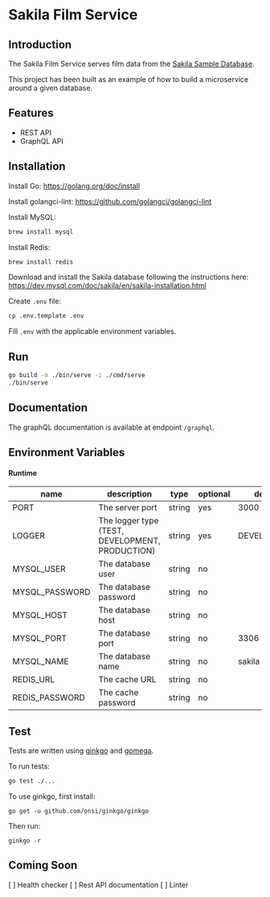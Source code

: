 # Sakila Film Service

## Introduction

The Sakila Film Service serves film data from the [Sakila Sample Database](https://dev.mysql.com/doc/sakila/en/).

This project has been built as an example of how to build a microservice around a given database.

## Features

- REST API
- GraphQL API

## Installation

Install Go: https://golang.org/doc/install

Install golangci-lint: https://github.com/golangci/golangci-lint

Install MySQL:
```bash
brew install mysql
```

Install Redis:
```bash
brew install redis
```

Download and install the Sakila database following the instructions here: https://dev.mysql.com/doc/sakila/en/sakila-installation.html

Create `.env` file:
```bash
cp .env.template .env
```

Fill `.env` with the applicable environment variables.

## Run

```bash
go build -o ./bin/serve -i ./cmd/serve
./bin/serve
```

## Documentation

The graphQL documentation is available at endpoint `/graphql`.

## Environment Variables
#### Runtime
| name           | description                                     | type    | optional | default      |
|----------------|-------------------------------------------------|---------|----------|--------------|
| PORT           | The server port                                 | string  | yes      | 3000         |
| LOGGER         | The logger type (TEST, DEVELOPMENT, PRODUCTION) | string  | yes      | DEVELOPMENT  |
| MYSQL_USER     | The database user                               | string  | no       |              |
| MYSQL_PASSWORD | The database password                           | string  | no       |              |
| MYSQL_HOST     | The database host                               | string  | no       |              |
| MYSQL_PORT     | The database port                               | string  | no       | 3306         |
| MYSQL_NAME     | The database name                               | string  | no       | sakila       |
| REDIS_URL      | The cache URL                                   | string  | no       |              |
| REDIS_PASSWORD | The cache password                              | string  | no       |              |

## Test

Tests are written using [ginkgo](https://onsi.github.io/ginkgo/) and [gomega](http://onsi.github.io/gomega/).

To run tests:
```bash
go test ./...
```

To use ginkgo, first install:
```
go get -u github.com/onsi/ginkgo/ginkgo
```

Then run:
```
ginkgo -r
```

## Coming Soon

[ ] Health checker
[ ] Rest API documentation
[ ] Linter
